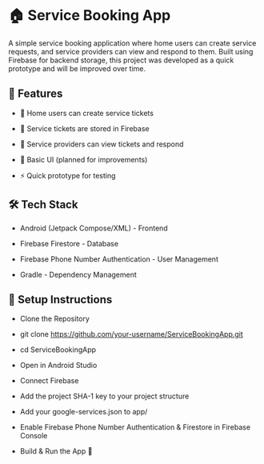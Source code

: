 # 🏠 Service Booking App

A simple service booking application where home users can create service requests, and service providers can view and respond to them. Built using Firebase for backend storage, this project was developed as a quick prototype and will be improved over time.

## 🚀 Features

- 📝 Home users can create service tickets

- 📂 Service tickets are stored in Firebase

- 🔎 Service providers can view tickets and respond

- 🎨 Basic UI (planned for improvements)

- ⚡ Quick prototype for testing

## 🛠️ Tech Stack

- Android (Jetpack Compose/XML) - Frontend

- Firebase Firestore - Database

- Firebase Phone Number Authentication - User Management

- Gradle - Dependency Management

## 🔧 Setup Instructions

- Clone the Repository

- git clone https://github.com/your-username/ServiceBookingApp.git
- cd ServiceBookingApp

- Open in Android Studio

- Connect Firebase

- Add the project SHA-1 key to your project structure

- Add your google-services.json to app/

- Enable Firebase Phone Number Authentication & Firestore in Firebase Console

- Build & Run the App 🚀